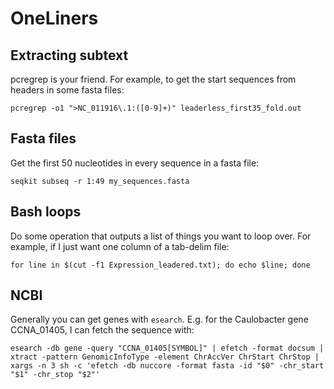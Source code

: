 # OneLiners

## Extracting subtext

pcregrep is your friend. For example, to get the start sequences from headers in some fasta files:

```
pcregrep -o1 ">NC_011916\.1:([0-9]+)" leaderless_first35_fold.out
```

## Fasta files
Get the first 50 nucleotides in every sequence in a fasta file:

```
seqkit subseq -r 1:49 my_sequences.fasta
```


## Bash loops
Do some operation that outputs a list of things you want to loop over. For example, if I just want one column of a tab-delim file:
```
for line in $(cut -f1 Expression_leadered.txt); do echo $line; done
```

## NCBI
Generally you can get genes with `esearch`. E.g. for the Caulobacter gene CCNA_01405, I can fetch the sequence with:

```
esearch -db gene -query "CCNA_01405[SYMBOL]" | efetch -format docsum | xtract -pattern GenomicInfoType -element ChrAccVer ChrStart ChrStop | xargs -n 3 sh -c 'efetch -db nuccore -format fasta -id "$0" -chr_start "$1" -chr_stop "$2"'
```
